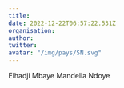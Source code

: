 ```yaml
---
title: 
date: 2022-12-22T06:57:22.531Z
organisation: 
author: 
twitter: 
avatar: "/img/pays/SN.svg"
---
```


Elhadji Mbaye Mandella Ndoye 